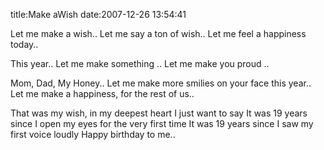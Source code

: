 title:Make aWish
date:2007-12-26 13:54:41

Let me make a wish..
Let me say a ton of wish..
Let me feel a happiness today..

This year..
Let me make something ..
Let me make you proud ..

Mom, Dad, My Honey..
Let me make more smilies on your face this year..
Let me make a happiness, for the rest of us..

That was my wish, in my deepest heart
I just want to say
It was 19 years since I open my eyes for the very first time
It was 19 years since I saw my first voice loudly
Happy birthday to me..
